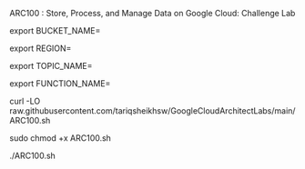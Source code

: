 ARC100 :  Store, Process, and Manage Data on Google Cloud: Challenge Lab 

export BUCKET_NAME=

export REGION=

export TOPIC_NAME=

export FUNCTION_NAME=

curl -LO raw.githubusercontent.com/tariqsheikhsw/GoogleCloudArchitectLabs/main/ARC100.sh

sudo chmod +x ARC100.sh

./ARC100.sh

